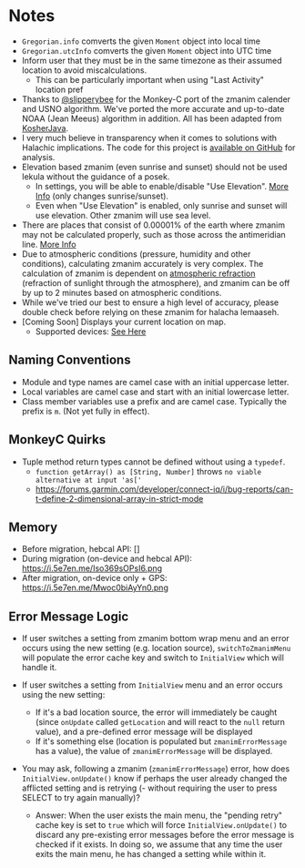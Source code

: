 # Notes

- `Gregorian.info` comverts the given `Moment` object into local time
- `Gregorian.utcInfo` comverts the given `Moment` object into UTC time
- Inform user that they must be in the same timezone as their assumed location to avoid miscalculations.
  - This can be particularly important when using "Last Activity" location pref
- Thanks to [@slipperybee](https://github.com/slipperybee) for the Monkey-C port of the zmanim calender and USNO algorithm. We've ported the more accurate and up-to-date NOAA (Jean Meeus) algorithm in addition. All has been adapted from [KosherJava](https://github.com/KosherJava/zmanim).
- I very much believe in transparency when it comes to solutions with Halachic implications. The code for this project is [available on GitHub](https://github.com/5E7EN/Garmin-Zmanim-Reminder) for analysis.
- Elevation based zmanim (even sunrise and sunset) should not be used lekula without the guidance of a posek.
  - In settings, you will be able to enable/disable "Use Elevation". [More Info](https://kosherjava.com/zmanim/docs/api/com/kosherjava/zmanim/ZmanimCalendar.html) (only changes sunrise/sunset).
  - Even when "Use Elevation" is enabled, only sunrise and sunset will use elevation. Other zmanim will use sea level.
- There are places that consist of 0.00001% of the earth where zmanim may not be calculated properly, such as those across the antimeridian line. [More Info](https://github.com/KosherJava/zmanim/blob/d064715ebeaead29a01ec673f3885ee9bd9c78b4/src/main/java/com/kosherjava/zmanim/util/GeoLocation.java#L344)
- Due to atmospheric conditions (pressure, humidity and other conditions), calculating zmanim accurately is very complex. The calculation of zmanim is dependent on [atmospheric refraction](https://en.wikipedia.org/wiki/Atmospheric_refraction) (refraction of sunlight through the atmosphere), and zmanim can be off by up to 2 minutes based on atmospheric conditions.
- While we've tried our best to ensure a high level of accuracy, please double check before relying on these zmanim for halacha lemaaseh.
- [Coming Soon] Displays your current location on map.
  - Supported devices: [See Here](https://developer.garmin.com/connect-iq/api-docs/Toybox/WatchUi/MapView.html)

## Naming Conventions

- Module and type names are camel case with an initial uppercase letter.
- Local variables are camel case and start with an initial lowercase letter.
- Class member variables use a prefix and are camel case. Typically the prefix is `m`. (Not yet fully in effect).

## MonkeyC Quirks

- Tuple method return types cannot be defined without using a `typedef`.
  - `function getArray() as [String, Number]` throws `no viable alternative at input 'as['`
  - https://forums.garmin.com/developer/connect-iq/i/bug-reports/can-t-define-2-dimensional-array-in-strict-mode

## Memory

- Before migration, hebcal API: []
- During migration (on-device and hebcal API): https://i.5e7en.me/Iso369sOPsI6.png
- After migration, on-device only + GPS: https://i.5e7en.me/Mwoc0biAyYn0.png

## Error Message Logic

- If user switches a setting from zmanim bottom wrap menu and an error occurs using the new setting (e.g. location source), `switchToZmanimMenu` will populate the error cache key and switch to `InitialView` which will handle it.
- If user switches a setting from `InitialView` menu and an error occurs using the new setting:

  - If it's a bad location source, the error will immediately be caught (since `onUpdate` called `getLocation` and will react to the `null` return value), and a pre-defined error message will be displayed
  - If it's something else (location is populated but `zmanimErrorMessage` has a value), the value of `zmanimErrorMessage` will be displayed.

- You may ask, following a zmanim (`zmanimErrorMessage`) error, how does `InitialView.onUpdate()` know if perhaps the user already changed the afflicted setting and is retrying (- without requiring the user to press SELECT to try again manually)?
  - Answer: When the user exists the main menu, the "pending retry" cache key is set to `true` which will force `InitialView.onUpdate()` to discard any pre-existing error messages before the error message is checked if it exists. In doing so, we assume that any time the user exits the main menu, he has changed a setting while within it.
